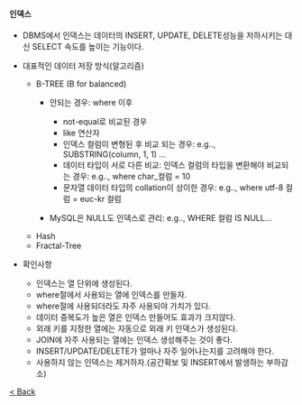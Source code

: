 #### 인덱스
 * DBMS에서 인덱스는 데이터의 INSERT, UPDATE, DELETE성능을 저하시키는 대신 SELECT 속도를 높이는 기능이다.  
 * 대표적인 데이터 저장 방식(알고리즘)  
    * B-TREE (B for balanced)  
      * 안되는 경우: where 이후
         * not-equal로 비교된 경우
         * like 연산자
         * 인덱스 컬럼이 변형된 후 비교 되는 경우: e.g.., SUBSTRING(column, 1, 1) ...
         * 데이터 타입이 서로 다른 비교: 인덱스 컬럼의 타입을 변환해야 비교되는 경우: e.g.., where char_컬럼 = 10
         * 문자열 데이터 타입의 collation이 상이한 경우: e.g..,  where utf-8 컬럼 = euc-kr 컬럼  
           
       * MySQL은 NULL도 인덱스로 관리: e.g.., WHERE 컬럼 IS NULL...
    * Hash
    * Fractal-Tree  
  
  * 확인사항  
      * 인덱스는 열 단위에 생성된다.  
      * where절에서 사용되는 열에 인덱스를 만들자.  
      * where절에 사용되더라도 자주 사용되야 가치가 있다.  
      * 데이터 중복도가 높은 열은 인덱스 만들어도 효과가 크지않다.  
      * 외래 키를 지정한 열에는 자동으로 외래 키 인덱스가 생성된다.
      * JOIN에 자주 사용되는 열에는 인덱스 생성해주는 것이 좋다.  
      * INSERT/UPDATE/DELETE가 얼마나 자주 일어나는지를 고려해야 한다.  
      * 사용하지 않는 인덱스는 제거하자.(공간확보 및 INSERT에서 발생하는 부하감소)  
    
 [< Back](https://git.io/JL704)
